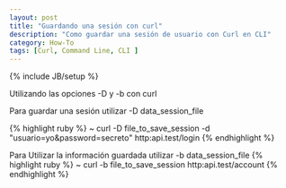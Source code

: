 ```yaml
---
layout: post
title: "Guardando una sesión con curl"
description: "Como guardar una sesión de usuario con Curl en CLI"
category: How-To
tags: [Curl, Command Line, CLI ]
---
```

{% include JB/setup %}

Utilizando las opciones -D y -b con curl 

Para guardar una sesión utilizar -D data_session_file

{% highlight ruby  %}
~ curl -D file_to_save_session -d "usuario=yo&password=secreto" http:api.test/login
{% endhighlight %}


Para Utilizar la información guardada utilizar -b data_session_file
{% highlight ruby %}
~ curl -b file_to_save_session  http:api.test/account
{% endhighlight %}
